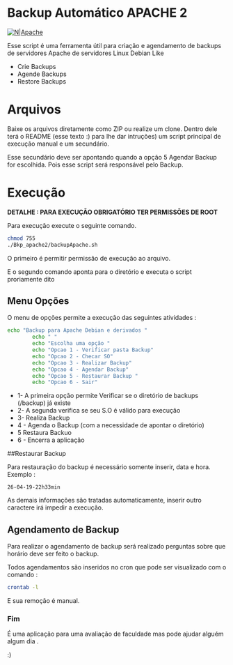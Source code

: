 # Backup Automático APACHE 2 

[![N|Apache](https://logodownload.org/wp-content/uploads/2018/03/apache-logo.png)](https://www.apache.org/)


Esse script é uma ferramenta útil para criação e agendamento de backups de servidores Apache de servidores Linux Debian Like

  - Crie Backups
  - Agende Backups
  - Restore Backups
  
# Arquivos

Baixe os arquivos diretamente como ZIP ou realize um clone.
Dentro dele terá o README (esse texto :) para lhe dar intruções) um script principal de execução manual e um secundário. 

Esse secundário deve ser apontando quando a opção 5 Agendar Backup for escolhida. Pois esse script será responsável pelo Backup.

# Execução

**DETALHE : PARA EXECUÇÃO OBRIGATÓRIO TER PERMISSÕES DE ROOT**

Para execução execute o seguinte comando.

```sh
chmod 755
./Bkp_apache2/backupApache.sh
```
O primeiro é permitir permissão de execução ao arquivo. 

E o segundo comando aponta para o diretório e executa o script proriamente dito


## Menu Opções

O menu de opções permite a execução das seguintes atividades :

```sh
echo "Backup para Apache Debian e derivados "
		echo " "
		echo "Escolha uma opção "
		echo "Opcao 1 - Verificar pasta Backup"
		echo "Opcao 2 - Checar SO"
		echo "Opcao 3 - Realizar Backup"
		echo "Opcao 4 - Agendar Backup"
		echo "Opcao 5 - Restaurar Backup "
		echo "Opcao 6 - Sair"
```
  - 1- A primeira opção permite Verificar se o diretório de backups (/backup) já existe
  - 2- A segunda verifica se seu S.O é válido para execução 
  - 3- Realiza Backup
  - 4 - Agenda o Backup (com a necessidade de apontar o diretório)
  - 5 Restaura Backuo
  - 6 - Encerra a aplicação
  
##Restaurar Backup

Para restauração do backup é necessário somente inserir, data e hora. Exemplo : 

`26-04-19-22h33min` 

As demais informações são tratadas automaticamente, inserir outro caractere irá impedir a execução.

## Agendamento de Backup

Para realizar o agendamento de backup será realizado perguntas sobre que horário deve ser feito o backup.

Todos agendamentos são inseridos no cron que pode ser visualizado com o comando : 

```sh
crontab -l
```

E sua remoção é manual.


### Fim

É uma aplicação para uma avaliação de faculdade mas pode ajudar alguém algum dia .

:)
